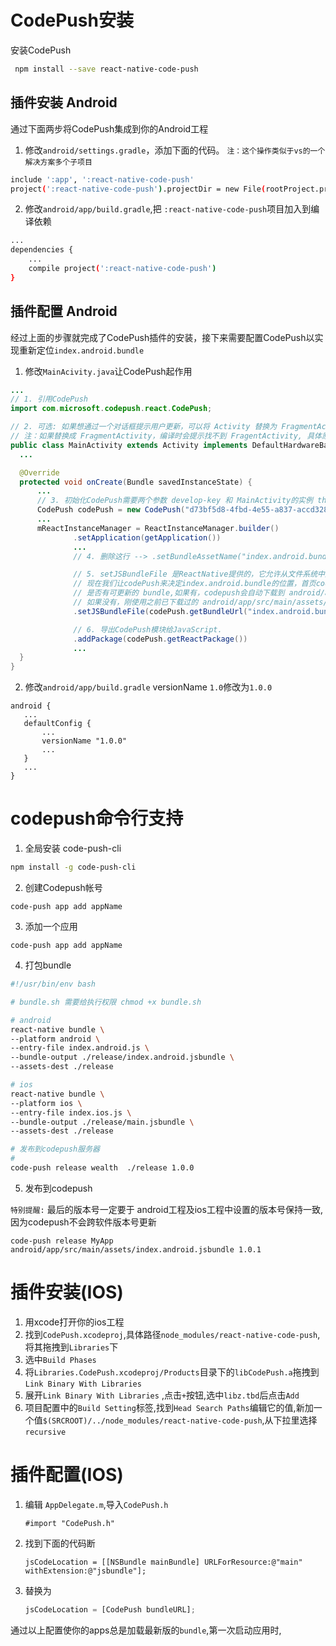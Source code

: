 # CodePush安装

安装CodePush

```bash
 npm install --save react-native-code-push
```
  
## 插件安装 Android
通过下面两步将CodePush集成到你的Android工程

1. 修改`android/settings.gradle`，添加下面的代码。 `注：这个操作类似于vs的一个解决方案多个子项目`
 
  ```bash
  include ':app', ':react-native-code-push'
  project(':react-native-code-push').projectDir = new File(rootProject.projectDir, '../node_modules/react-native-code-push/android/app')
  ```
2. 修改`android/app/build.gradle`,把 `:react-native-code-push`项目加入到编译依赖
  
  ```bash
  ...
  dependencies {
      ...
      compile project(':react-native-code-push')
  }
  ```

## 插件配置 Android
经过上面的步骤就完成了CodePush插件的安装，接下来需要配置CodePush以实现重新定位`index.android.bundle`

1. 修改`MainAcivity.java`让CodePush起作用
  
  ```java
  ...
// 1. 引用CodePush
import com.microsoft.codepush.react.CodePush;

// 2. 可选: 如果想通过一个对话框提示用户更新，可以将 Activity 替换为 FragmentActivity
// 注：如果替换成 FragmentActivity，编译时会提示找不到 FragentActivity, 具体原因有待解决
public class MainActivity extends Activity implements DefaultHardwareBackBtnHandler {
    ...

    @Override
    protected void onCreate(Bundle savedInstanceState) {
        ...
        // 3. 初始化CodePush需要两个参数 develop-key 和 MainActivity的实例 this
        CodePush codePush = new CodePush("d73bf5d8-4fbd-4e55-a837-accd328a21ba", this);
        ...
        mReactInstanceManager = ReactInstanceManager.builder()
                .setApplication(getApplication())
                ...
                // 4. 删除这行 --> .setBundleAssetName("index.android.bundle")

                // 5. setJSBundleFile 是ReactNative提供的，它允许从文件系统中加载 bundle.
                // 现在我们让codePush来决定index.android.bundle的位置，首页codepush会检测
                // 是否有可更新的 bundle,如果有，codepush会自动下载到 android/app/src/main/assets/index.android.bundle
                // 如果没有，刚使用之前已下载过的 android/app/src/main/assets/index.android.bundle
                .setJSBundleFile(codePush.getBundleUrl("index.android.bundle"))

                // 6. 导出CodePush模块给JavaScript.
                .addPackage(codePush.getReactPackage())
                ...
    }
}

  ```
2. 修改`android/app/build.gradle` versionName `1.0`修改为`1.0.0`

 ```
 android {
    ...
    defaultConfig {
        ...
        versionName "1.0.0"
        ...
    }
    ...
}
 ```

# codepush命令行支持
1. 全局安装 code-push-cli
  
  ```bash
  npm install -g code-push-cli
  ```
2. 创建Codepush帐号

  ```
  code-push app add appName
  ```
3. 添加一个应用
  ```
  code-push app add appName
  ```
4. 打包bundle

```sh
#!/usr/bin/env bash

# bundle.sh 需要给执行权限 chmod +x bundle.sh

# android
react-native bundle \
--platform android \
--entry-file index.android.js \
--bundle-output ./release/index.android.jsbundle \
--assets-dest ./release

# ios
react-native bundle \
--platform ios \
--entry-file index.ios.js \
--bundle-output ./release/main.jsbundle \
--assets-dest ./release

# 发布到codepush服务器
#
code-push release wealth  ./release 1.0.0
```
5. 发布到codepush

`特别提醒:` 最后的版本号一定要于 android工程及ios工程中设置的版本号保持一致,因为codepush不会跨软件版本号更新
 ```
 code-push release MyApp android/app/src/main/assets/index.android.jsbundle 1.0.1
 ```

# 插件安装(IOS)
1. 用xcode打开你的ios工程
2. 找到`CodePush.xcodeproj`,具体路径`node_modules/react-native-code-push`,将其拖拽到`Libraries`下
3. 选中`Build Phases`
4. 将`Libraries.CodePush.xcodeproj/Products`目录下的`libCodePush.a`拖拽到`Link Binary With Libraries`
5. 展开`Link Binary With Libraries` ,点击`+`按钮,选中`libz.tbd`后点击`Add`
6. 项目配置中的`Build Setting`标签,找到`Head Search Paths`编辑它的值,新加一个值`$(SRCROOT)/../node_modules/react-native-code-push`,从下拉里选择`recursive`

# 插件配置(IOS)
1. 编辑 `AppDelegate.m`,导入`CodePush.h`

    ```
    #import "CodePush.h"
    ```
2. 找到下面的代码断

    ```
    jsCodeLocation = [[NSBundle mainBundle] URLForResource:@"main" withExtension:@"jsbundle"];
    ```
3. 替换为

    ```js
    jsCodeLocation = [CodePush bundleURL];
    ```
通过以上配置使你的apps总是加载最新版的`bundle`,第一次启动应用时,